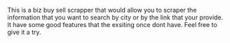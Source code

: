 This is a biz buy sell scrapper that would allow you to scraper the information that you want to search by city or by the link that your provide. It have some good features that the exsiting once dont have. Feel free to give it a try.
